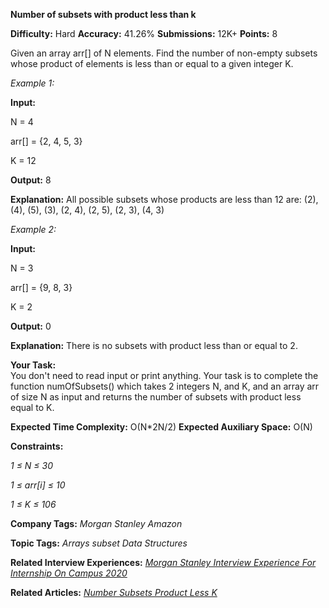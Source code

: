 **Number of subsets with product less than k**

**Difficulty:** Hard    **Accuracy:** 41.26%    **Submissions:** 12K+   **Points:** 8

Given an array arr[] of N elements. Find the number of non-empty subsets whose product of elements is less than or equal to a given integer K.


*Example 1:*

**Input:**

N = 4

arr[] = {2, 4, 5, 3}

K = 12

**Output:**
8

**Explanation:**
All possible subsets whose products are less than 12 are:
(2), (4), (5), (3), (2, 4), (2, 5), (2, 3), (4, 3)

*Example 2:*

**Input:**

N = 3

arr[] = {9, 8, 3}

K = 2 

**Output:**
0

**Explanation:**
There is no subsets with product less than or equal to 2.

**Your Task:**  
You don't need to read input or print anything. Your task is to complete the function numOfSubsets() which takes 2 integers N, and K, and an array arr of size N as input and returns the number of subsets with product less equal to K.


**Expected Time Complexity:** O(N*2N/2)
**Expected Auxiliary Space:** O(N)


**Constraints:**

*1 ≤ N ≤ 30*

*1 ≤ arr[i] ≤ 10*

*1 ≤ K ≤ 106*

**Company Tags:**
*Morgan Stanley  Amazon*

**Topic Tags:**
*Arrays  subset  Data Structures*

**Related Interview Experiences:**
[*Morgan Stanley Interview Experience For Internship On Campus 2020*](https://www.geeksforgeeks.org/morgan-stanley-interview-experience-for-internship-on-campus-2020/)

**Related Articles:**
[*Number Subsets Product Less K*](https://www.geeksforgeeks.org/number-subsets-product-less-k/)